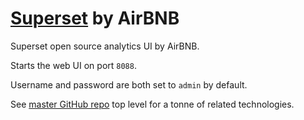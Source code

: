 [Superset](http://airbnb.io/projects/superset/) by AirBNB
=========================================================

Superset open source analytics UI by AirBNB.

Starts the web UI on port `8088`.

Username and password are both set to `admin` by default.

See [master GitHub repo](https://github.com/HariSekhon/Dockerfiles) top level for a tonne of related technologies.
